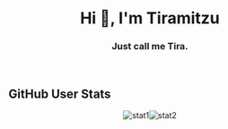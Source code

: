 <h1 align="center">Hi 👋, I'm Tiramitzu</h1>
<h3 align="center">Just call me Tira.</h3>
<br />
<h2>GitHub User Stats</h2>
<div style="display: flex; justify-content: center; align-items: center;">
<img src="https://github-readme-stats-sigma-five.vercel.app/api?username=Tiramitzu&theme=radical&show_icons=true" alt="stat1" />
<img src="https://github-readme-stats-sigma-five.vercel.app/api/top-langs/?username=Tiramitzu&theme=radical" alt="stat2" />
</div>
